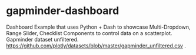 # gapminder-dashboard
Dashboard Example that uses Python + Dash to showcase Multi-Dropdown, Range Slider, Checklist Components to control data on a scatterplot. Gapminder dataset unfiltered. https://github.com/plotly/datasets/blob/master/gapminder_unfiltered.csv .  
